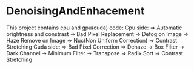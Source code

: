 # DenoisingAndEnhacement
This project contains cpu and gpu(cuda) code:
Cpu side:
  => Automatic brightness and constrast
  => Bad Pixel Replacement
  => Defog on Image
  => Haze Remove on Image
  => Nuc(Non Uniform Correction)
  => Contrast Stretching
Cuda side:
  => Bad Pixel Correction
  => Dehaze
      -> Box Filter
      -> Dark Channel
      -> Minimum Filter
      -> Transpose
  => Radix Sort
  => Contrast Stretching
  
